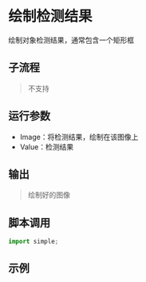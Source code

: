 # 绘制检测结果 
绘制对象检测结果，通常包含一个矩形框

## 子流程
> 不支持


## 运行参数

* Image：将检测结果，绘制在该图像上
* Value：检测结果



## 输出

> 绘制好的图像    


## 脚本调用

```python
import simple;

```

## 示例